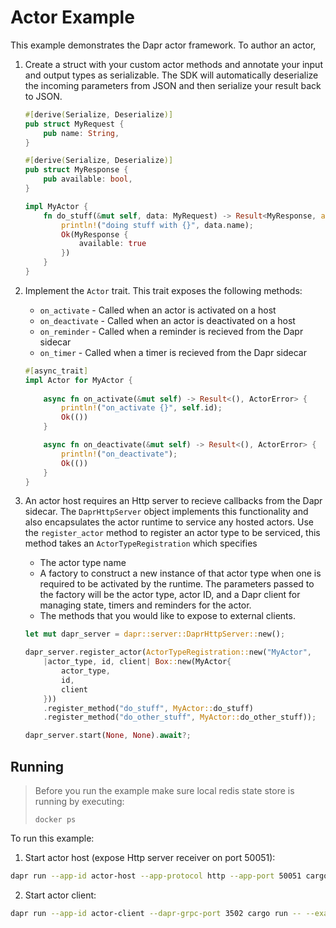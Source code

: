 # Actor Example

This example demonstrates the Dapr actor framework.  To author an actor, 

1. Create a struct with your custom actor methods and annotate your input and output types as serializable.  The SDK will automatically deserialize the incoming parameters from JSON and then serialize your result back to JSON.
    ```rust
    #[derive(Serialize, Deserialize)]
    pub struct MyRequest {
        pub name: String,
    }
    
    #[derive(Serialize, Deserialize)]
    pub struct MyResponse {
        pub available: bool,
    }   

    impl MyActor {
        fn do_stuff(&mut self, data: MyRequest) -> Result<MyResponse, actor::ActorError> {        
            println!("doing stuff with {}", data.name);        
            Ok(MyResponse { 
                available: true 
            })
        }    
    }
    ```
1. Implement the `Actor` trait.  This trait exposes the following methods:
    - `on_activate` - Called when an actor is activated on a host
    - `on_deactivate` - Called when an actor is deactivated on a host
    - `on_reminder` - Called when a reminder is recieved from the Dapr sidecar
    - `on_timer` - Called when a timer is recieved from the Dapr sidecar


    ```rust
    #[async_trait]
    impl Actor for MyActor {
        
        async fn on_activate(&mut self) -> Result<(), ActorError> {
            println!("on_activate {}", self.id);
            Ok(())
        }

        async fn on_deactivate(&mut self) -> Result<(), ActorError> {
            println!("on_deactivate");
            Ok(())
        }
    }
    ```

1. An actor host requires an Http server to recieve callbacks from the Dapr sidecar.  The `DaprHttpServer` object implements this functionality and also encapsulates the actor runtime to service any hosted actors.  Use the `register_actor` method to register an actor type to be serviced, this method takes an `ActorTypeRegistration` which specifies 
    - The actor type name
    - A factory to construct a new instance of that actor type when one is required to be activated by the runtime.  The parameters passed to the factory will be the actor type, actor ID, and a Dapr client for managing state, timers and reminders for the actor.
    - The methods that you would like to expose to external clients.

    ```rust
    let mut dapr_server = dapr::server::DaprHttpServer::new();

    dapr_server.register_actor(ActorTypeRegistration::new("MyActor", 
        |actor_type, id, client| Box::new(MyActor{
            actor_type, 
            id, 
            client
        }))
        .register_method("do_stuff", MyActor::do_stuff)
        .register_method("do_other_stuff", MyActor::do_other_stuff));

    dapr_server.start(None, None).await?;
    ```


## Running

> Before you run the example make sure local redis state store is running by executing:
> ```
> docker ps
> ```

To run this example:

1. Start actor host (expose Http server receiver on port 50051):
```bash
dapr run --app-id actor-host --app-protocol http --app-port 50051 cargo run -- --example actor-server
```

2. Start actor client:
```bash
dapr run --app-id actor-client --dapr-grpc-port 3502 cargo run -- --example actor-client
```
